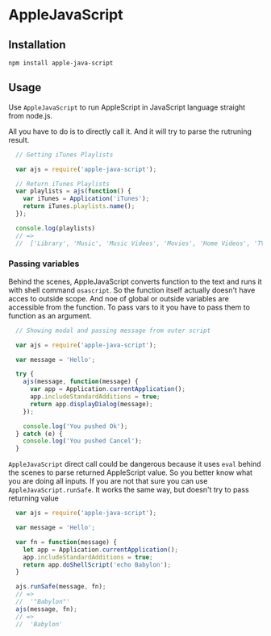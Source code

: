 # AppleJavaScript

## Installation

```shell
npm install apple-java-script
```

## Usage

Use `AppleJavaScript` to run AppleScript in JavaScript language straight from node.js.

All you have to do is to directly call it. And it will try to parse
the rutruning result.

```js
  // Getting iTunes Playlists

  var ajs = require('apple-java-script');

  // Return iTunes Playlists
  var playlists = ajs(function() {
    var iTunes = Application('iTunes');
    return iTunes.playlists.name();
  });

  console.log(playlists)
  // =>
  //  ['Library', 'Music', 'Music Videos', 'Movies', 'Home Videos', 'TV Shows', 'Podcasts', 'iTunes U', 'Audiobooks', 'Books', 'PDFs', 'Audiobooks', 'Genius']
```

### Passing variables

Behind the scenes, AppleJavaScript converts function to the text and
runs it with shell command `osascript`. So the function itself
actually doesn't have acces to outside scope. And noe of global or
outside variables are accessible from the function. To pass vars to it
you have to pass them to function as an argument.

```js
  // Showing modal and passing message from outer script

  var ajs = require('apple-java-script');

  var message = 'Hello';

  try {
    ajs(message, function(message) {
      var app = Application.currentApplication();
      app.includeStandardAdditions = true;
      return app.displayDialog(message);
    });

    console.log('You pushed Ok');
  } catch (e) {
    console.log('You pushed Cancel');
  }
```

`AppleJavaScript` direct call could be dangerous because it uses
`eval` behind the scenes to parse returned AppleScript value. So you
better know what you are doing all inputs. If you are not that sure
you can use `AppleJavaScript.runSafe`. It works the same way, but
doesn't try to pass returning value

```js
  var ajs = require('apple-java-script');

  var message = 'Hello';

  var fn = function(message) {
    let app = Application.currentApplication();
    app.includeStandardAdditions = true;
    return app.doShellScript('echo Babylon');
  }

  ajs.runSafe(message, fn);
  // =>
  //  '"Babylon"'
  ajs(message, fn);
  // =>
  //  'Babylon'
```
